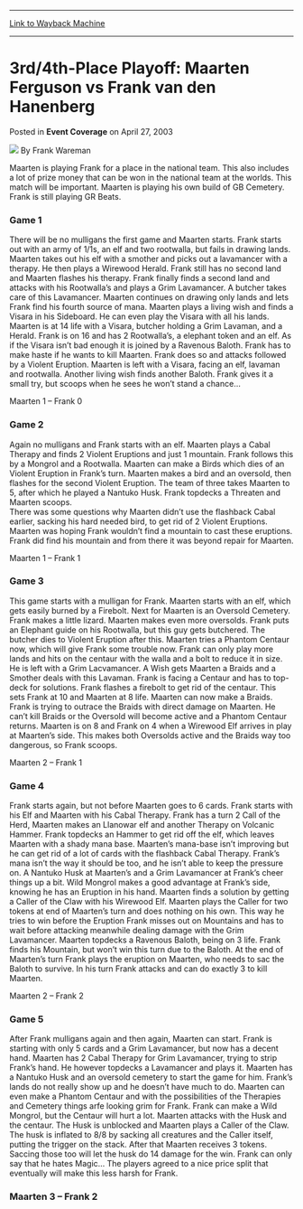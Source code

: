
---
[Link to Wayback Machine](https://web.archive.org/web/20220118042219/https://magic.wizards.com/en/articles/archive/event-coverage/3rd4th-place-playoff-maarten-ferguson-vs-frank-van-den-hanenberg)

[_metadata_:author]:- "Frank Wareman"
[_metadata_:description]:- "Maarten is playing Frank for a place in the national team. This also includes a lot of prize money that can be won in the national team at the worlds. This match will be important. Maarten is playing his own build of GB Cemetery. Frank is still playing GR Beats.Game 1There will be no mulligans the first game and Maarten starts. Frank starts out with an army of 1/1s, an elf and"
[_metadata_:generator]:- "Drupal 7 (http://drupal.org)"
[_metadata_:node]:- "594941"
[_metadata_:publish_date]:- "2003-04-27"
[_metadata_:source]:- "div-main-content"
[_metadata_:title]:- "3rd/4th-Place Playoff: Maarten Ferguson vs Frank van den Hanenberg"
[_metadata_:wayback_capture_timestamp]:- "2022-01-18 04:22:19"
[_metadata_:wayback_raw_url]:- "https://web.archive.org/web/20220118042219id_/https://magic.wizards.com/en/articles/archive/event-coverage/3rd4th-place-playoff-maarten-ferguson-vs-frank-van-den-hanenberg"
[_metadata_:wayback_url]:- "https://magic.wizards.com/en/articles/archive/event-coverage/3rd4th-place-playoff-maarten-ferguson-vs-frank-van-den-hanenberg"
---


3rd/4th-Place Playoff: Maarten Ferguson vs Frank van den Hanenberg
==================================================================



 Posted in **Event Coverage**
 on April 27, 2003 






![](https://media.magic.wizards.com/styles/auth_small/public/generic-avatar-150_241.png)
By Frank Wareman











Maarten is playing Frank for a place in the national team. This also includes a lot of prize money that can be won in the national team at the worlds. This match will be important. Maarten is playing his own build of GB Cemetery. Frank is still playing GR Beats.

### Game 1

There will be no mulligans the first game and Maarten starts. Frank starts out with an army of 1/1s, an elf and two rootwalla, but fails in drawing lands. Maarten takes out his elf with a smother and picks out a lavamancer with a therapy. He then plays a Wirewood Herald. Frank still has no second land and Maarten flashes his therapy. Frank finally finds a second land and attacks with his Rootwalla’s and plays a Grim Lavamancer. A butcher takes care of this Lavamancer. Maarten continues on drawing only lands and lets Frank find his fourth source of mana. Maarten plays a living wish and finds a Visara in his Sideboard. He can even play the Visara with all his lands. Maarten is at 14 life with a Visara, butcher holding a Grim Lavaman, and a Herald. Frank is on 16 and has 2 Rootwalla’s, a elephant token and an elf. As if the Visara isn’t bad enough it is joined by a Ravenous Baloth. Frank has to make haste if he wants to kill Maarten. Frank does so and attacks followed by a Violent Eruption. Maarten is left with a Visara, facing an elf, lavaman and rootwalla. Another living wish finds another Baloth. Frank gives it a small try, but scoops when he sees he won’t stand a chance…

Maarten 1 – Frank 0

### Game 2

Again no mulligans and Frank starts with an elf. Maarten plays a Cabal Therapy and finds 2 Violent Eruptions and just 1 mountain. Frank follows this by a Mongrol and a Rootwalla. Maarten can make a Birds which dies of an Violent Eruption in Frank’s turn. Maarten makes a bird and an oversold, then flashes for the second Violent Eruption. The team of three takes Maarten to 5, after which he played a Nantuko Husk. Frank topdecks a Threaten and Maarten scoops.   
 There was some questions why Maarten didn’t use the flashback Cabal earlier, sacking his hard needed bird, to get rid of 2 Violent Eruptions. Maarten was hoping Frank wouldn’t find a mountain to cast these eruptions. Frank did find his mountain and from there it was beyond repair for Maarten.

Maarten 1 – Frank 1

### Game 3

This game starts with a mulligan for Frank. Maarten starts with an elf, which gets easily burned by a Firebolt. Next for Maarten is an Oversold Cemetery. Frank makes a little lizard. Maarten makes even more oversolds. Frank puts an Elephant guide on his Rootwalla, but this guy gets butchered. The butcher dies to Violent Eruption after this. Maarten tries a Phantom Centaur now, which will give Frank some trouble now. Frank can only play more lands and hits on the centaur with the walla and a bolt to reduce it in size. He is left with a Grim Lacvamancer. A Wish gets Maarten a Braids and a Smother deals with this Lavaman. Frank is facing a Centaur and has to top-deck for solutions. Frank flashes a firebolt to get rid of the centaur. This sets Frank at 10 and Maarten at 8 life. Maarten can now make a Braids. Frank is trying to outrace the Braids with direct damage on Maarten. He can’t kill Braids or the Oversold will become active and a Phantom Centaur returns. Maarten is on 8 and Frank on 4 when a Wirewood Elf arrives in play at Maarten’s side. This makes both Oversolds active and the Braids way too dangerous, so Frank scoops.

Maarten 2 – Frank 1

### Game 4

Frank starts again, but not before Maarten goes to 6 cards. Frank starts with his Elf and Maarten with his Cabal Therapy. Frank has a turn 2 Call of the Herd, Maarten makes an Llanowar elf and another Therapy on Volcanic Hammer. Frank topdecks an Hammer to get rid off the elf, which leaves Maarten with a shady mana base. Maarten’s mana-base isn’t improving but he can get rid of a lot of cards with the flashback Cabal Therapy. Frank’s mana isn’t the way it should be too, and he isn’t able to keep the pressure on. A Nantuko Husk at Maarten’s and a Grim Lavamancer at Frank’s cheer things up a bit. Wild Mongrol makes a good advantage at Frank’s side, knowing he has an Eruption in his hand. Maarten finds a solution by getting a Caller of the Claw with his Wirewood Elf. Maarten plays the Caller for two tokens at end of Maarten’s turn and does nothing on his own. This way he tries to win before the Eruption Frank misses out on Mountains and has to wait before attacking meanwhile dealing damage with the Grim Lavamancer. Maarten topdecks a Ravenous Baloth, being on 3 life. Frank finds his Mountain, but won’t win this turn due to the Baloth. At the end of Maarten’s turn Frank plays the eruption on Maarten, who needs to sac the Baloth to survive. In his turn Frank attacks and can do exactly 3 to kill Maarten.

Maarten 2 – Frank 2

### Game 5

After Frank mulligans again and then again, Maarten can start. Frank is starting with only 5 cards and a Grim Lavamancer, but now has a decent hand. Maarten has 2 Cabal Therapy for Grim Lavamancer, trying to strip Frank’s hand. He however topdecks a Lavamancer and plays it. Maarten has a Nantuko Husk and an oversold cemetery to start the game for him. Frank’s lands do not really show up and he doesn’t have much to do. Maarten can even make a Phantom Centaur and with the possibilities of the Therapies and Cemetery things arfe looking grim for Frank. Frank can make a Wild Mongrol, but the Centaur will hurt a lot. Maarten attacks with the Husk and the centaur. The Husk is unblocked and Maarten plays a Caller of the Claw. The husk is inflated to 8/8 by sacking all creatures and the Caller itself, putting the trigger on the stack. After that Maarten receives 3 tokens. Saccing those too will let the husk do 14 damage for the win. Frank can only say that he hates Magic… The players agreed to a nice price split that eventually will make this less harsh for Frank.

### Maarten 3 – Frank 2







